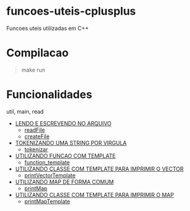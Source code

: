 # funcoes-uteis-cplusplus

Funcoes uteis utilizadas em C++

# Compilacao

> make run

# Funcionalidades

util, main, read

- [LENDO E ESCREVENDO NO ARQUIVO](https://github.com/danieldiv/funcoes-uteis-c-e-cplusplus/blob/main/apps/main.cpp#L43)
  - [readFile](https://github.com/danieldiv/funcoes-uteis-c-e-cplusplus/blob/main/src/read.cpp#L11)
  - [createFile](https://github.com/danieldiv/funcoes-uteis-c-e-cplusplus/blob/main/src/read.cpp#L29)
- [TOKENIZANDO UMA STRING POR VIRGULA](https://github.com/danieldiv/funcoes-uteis-c-e-cplusplus/blob/main/apps/main.cpp#L50)
  - [tokenizar](https://github.com/danieldiv/funcoes-uteis-c-e-cplusplus/blob/main/src/util.cpp#L12)
- [UTILIZANDO FUNCAO COM TEMPLATE](https://github.com/danieldiv/funcoes-uteis-c-e-cplusplus/blob/main/apps/main.cpp#L56)
  - [function_template](https://github.com/danieldiv/funcoes-uteis-c-e-cplusplus/blob/main/apps/main.cpp#L13)
- [UTILIZANDO CLASSE COM TEMPLATE PARA IMPRIMIR O VECTOR](https://github.com/danieldiv/funcoes-uteis-c-e-cplusplus/blob/main/apps/main.cpp#L77)
  - [printVectorTemplate](https://github.com/danieldiv/funcoes-uteis-c-e-cplusplus/blob/main/include/class_template.hpp#L33)
- [UTILIZANDO MAP DE FORMA COMUM](https://github.com/danieldiv/funcoes-uteis-c-e-cplusplus/blob/main/apps/main.cpp#L93)
  - [printMap](https://github.com/danieldiv/funcoes-uteis-c-e-cplusplus/blob/main/src/util.cpp#L27)
- [UTILIZANDO CLASSE COM TEMPLATE PARA IMPRIMIR O MAP](https://github.com/danieldiv/funcoes-uteis-c-e-cplusplus/blob/main/apps/main.cpp#L125)
  - [printMapTemplate](https://github.com/danieldiv/funcoes-uteis-c-e-cplusplus/blob/main/include/class_template.hpp#L49)
